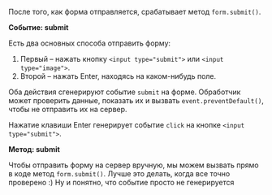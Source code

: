 После того, как форма отправляется, срабатывает метод `form.submit()`. 

**Событие: submit**

Есть два основных способа отправить форму:

1.  Первый – нажать кнопку `<input type="submit">` или `<input type="image">`.
2.  Второй – нажать Enter, находясь на каком-нибудь поле.

Оба действия сгенерируют событие `submit` на форме. Обработчик может проверить данные, показать их и вызвать `event.preventDefault()`, чтобы не отправить их на сервер. 

Нажатие клавиши Enter генерирует событие `click` на кнопке `<input type="submit">`.

**Метод: submit**

Чтобы отправить форму на сервер вручную, мы можем вызвать прямо в коде метод `form.submit()`. Лучше это делать, когда все точно проверено :) Ну и понятно, что событие просто не генерируется 